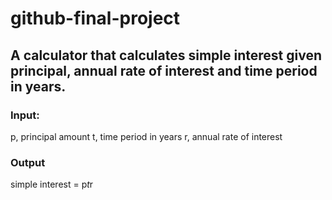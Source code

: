 # github-final-project

## A calculator that calculates simple interest given principal, annual rate of interest and time period in years.

### Input:
   p, principal amount
   t, time period in years
   r, annual rate of interest
   
### Output
   simple interest = p*t*r
